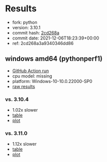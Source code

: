 # Results

- fork: python
- version: 3.10.1
- commit hash: [2cd268a](https://github.com/python/cpython/commit/2cd268a)
- commit date: 2021-12-06T18:23:39+00:00
- ref: 2cd268a3a9340346dd86

## windows amd64 (pythonperf1)

- [GitHub Action run](https://github.com/faster-cpython/benchmarking/actions/runs/4500950957)
- cpu model: missing
- platform: Windows-10-10.0.22000-SP0
- [raw results](bm-20211206-pythonperf1-amd64-python-2cd268a3a9340346dd86-3.10.1-2cd268a.json)

### vs. 3.10.4

- 1.02x slower
- [table](bm-20211206-pythonperf1-amd64-python-2cd268a3a9340346dd86-3.10.1-2cd268a-vs-3.10.4.md)
- [plot](bm-20211206-pythonperf1-amd64-python-2cd268a3a9340346dd86-3.10.1-2cd268a-vs-3.10.4.png)

### vs. 3.11.0

- 1.12x slower
- [table](bm-20211206-pythonperf1-amd64-python-2cd268a3a9340346dd86-3.10.1-2cd268a-vs-3.11.0.md)
- [plot](bm-20211206-pythonperf1-amd64-python-2cd268a3a9340346dd86-3.10.1-2cd268a-vs-3.11.0.png)

